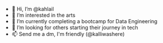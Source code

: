 - 👋 Hi, I’m @kahlail
- 👀 I’m interested in the arts
- 🌱 I’m currently completing a bootcamp for Data Engineering
- 💞️ I’m looking for others starting their journey in tech
- 📫 Send me a dm, I'm friendly (@kalliwashere)

<!---
kahlail/kahlail is a ✨ special ✨ repository because its `README.md` (this file) appears on your GitHub profile.
You can click the Preview link to take a look at your changes.
--->
